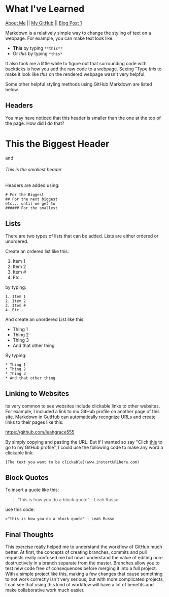 # What I've Learned

[About Me](About-Me.md) || [My GitHub](https://github.com/leahgrace555) || [Blog Post 1](blogpost1.md)

Markdown is a relatively simple way to change the styling of text on a webpage.
For example, you can make text look like:
- **This** by typing ` **this** `
- Or *this* by typing ` *this* `

It also took me a little while to figure out that surrounding code with backticks is how you add the raw code to a webpage. 
Seeing "Type *this* to make it look like *this* on the rendered webpage wasn't very helpful. 

Some other helpful styling methods using GitHub Markdown are listed below. 

## Headers

You may have noticed that this header is smaller than the one at the top of the page. How did I do that? 

# This the Biggest Header 
and 
###### This is the smallest header

Headers are added using:

````
# For the Biggest 
## For the next biggest
etc... until we get to 
###### For the smallest 
````


## Lists

There are two types of lists that can be added. Lists are either ordered or unordered. 

Create an ordered list like this:
1. Item 1
2. Item 2 
3. Item #
4. Etc..

by typing:

````
1. Item 1
2. Item 2 
3. Item #
4. Etc..
````

And create an unordered List like this:

* Thing 1 
* Thing 2
* Thing 3
* And that other thing

By typing:
````
* Thing 1 
* Thing 2
* Thing 3
* And that other thing
````

## Linking to Websites

its very common to see websites include clickable links to other websites. For example, I included a link to mu GitHub profile on another page of this site. Markdown in GutHub can automatically recognize URLs and create links to their pages like this:

https://github.com/leahgrace555

By simply copying and pasting the URL. But if I wanted so say "Click [this](https://github.com/leahgrace555) to go to my GitHub profile", I could use the following code to make any word a clickable link:

````
[The text you want to be clickable](www.instertURLhere.com)
````

## Block Quotes

To insert a quote like this:

>"this is how you do a block quote" - Leah Russo

use this code:

````
>"this is how you do a block quote" - Leah Russo
````

## Final Thoughts

This exercise really helped me to understand the workflow of GitHub much better. At first, the concepts of creating branches, commits and pull requests really confused me but now I understand the value of editing non-destructively in a branch separate from the master. Branches allow you to test new code free of consequences before merging it into a full project. With a simple project like this, making a few changes that cause something to not work correctly isn't very serious, but with more complicated projects, I can see that using this kind of workflow will have a lot of benefits and make collaborative work much easier. 







